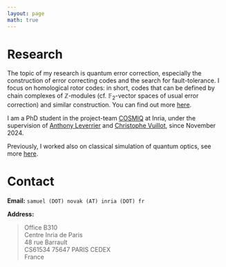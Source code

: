 ```yaml
---
layout: page
math: true
---
```


# Research

The topic of my research is quantum error correction, especially the construction of error correcting codes and the search for fault-tolerance. I focus on homological rotor codes: in short, codes that can be defined by chain complexes of $\mathbb{Z}$-modules (cf. $\mathbb{F}_2$-vector spaces of usual error correction) and similar construction. You can find out more [here](research).

I am a PhD student in the project-team [COSMIQ](https://www.rocq.inria.fr/secret/) at Inria, under the supervision of [Anthony Leverrier](https://sites.google.com/site/anthonyleverrier/) and [Christophe Vuillot](https://members.loria.fr/CVuillot/), since November 2024.

Previously, I worked also on classical simulation of quantum optics, see more [here](research#classical-simulation).


# Contact

**Email:** `samuel (DOT) novak (AT) inria (DOT) fr`

**Address:**

> Office B310  
> Centre Inria de Paris  
> 48 rue Barrault  
> CS61534
> 75647 PARIS CEDEX  
> France
